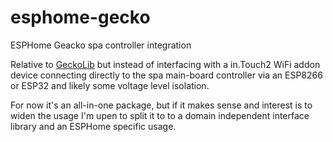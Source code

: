 # esphome-gecko
ESPHome Geacko spa controller integration

Relative to [GeckoLib](https://github.com/gazoodle/geckolib) but instead of interfacing with a in.Touch2 WiFi addon device connecting directly to the spa main-board controller via an ESP8266 or ESP32 and likely some voltage level isolation.

For now it's an all-in-one package, but if it makes sense and interest is to widen the usage I'm upen to split it to to a domain independent interface library and an ESPHome specific usage.

